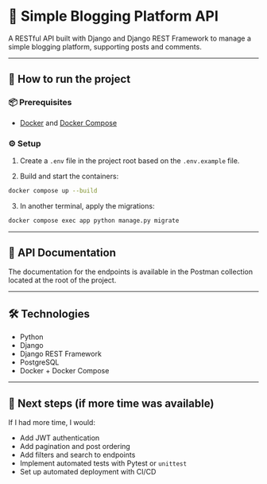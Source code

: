# 📝 Simple Blogging Platform API

A RESTful API built with Django and Django REST Framework to manage a simple blogging platform, supporting posts and comments.

---

## 🚀 How to run the project

### 📦 Prerequisites

- [Docker](https://www.docker.com/) and [Docker Compose](https://docs.docker.com/compose/)


### ⚙️ Setup

1. Create a `.env` file in the project root based on the `.env.example` file.

2. Build and start the containers:

```bash
docker compose up --build
```

3. In another terminal, apply the migrations:

```bash
docker compose exec app python manage.py migrate
```

---

## 📄 API Documentation

The documentation for the endpoints is available in the Postman collection located at the root of the project.

---

## 🛠️ Technologies

* Python
* Django
* Django REST Framework
* PostgreSQL
* Docker + Docker Compose

---

## 🔮 Next steps (if more time was available)

If I had more time, I would:

* Add JWT authentication
* Add pagination and post ordering
* Add filters and search to endpoints
* Implement automated tests with Pytest or `unittest`
* Set up automated deployment with CI/CD


